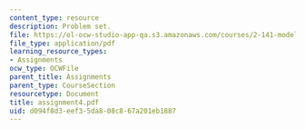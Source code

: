 ```yaml
---
content_type: resource
description: Problem set.
file: https://ol-ocw-studio-app-qa.s3.amazonaws.com/courses/2-141-modeling-and-simulation-of-dynamic-systems-fall-2006/d094f8d3eef35da808c867a201eb1887_assignment4.pdf
file_type: application/pdf
learning_resource_types:
- Assignments
ocw_type: OCWFile
parent_title: Assignments
parent_type: CourseSection
resourcetype: Document
title: assignment4.pdf
uid: d094f8d3-eef3-5da8-08c8-67a201eb1887
---
```

